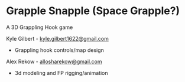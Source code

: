# Grapple Snapple (Space Grapple?)
A 3D Grappling Hook game

Kyle Gilbert - kyle.gilbert1622@gmail.com
- Grappling hook controls/map design

Alex Rekow - allosharekow@gmail.com
- 3d modeling and FP rigging/animation
